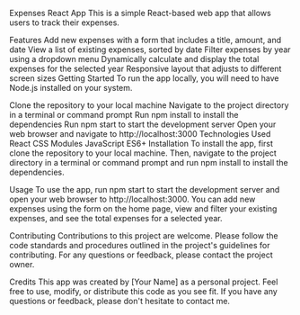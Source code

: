 Expenses React App
This is a simple React-based web app that allows users to track their expenses.

Features
Add new expenses with a form that includes a title, amount, and date
View a list of existing expenses, sorted by date
Filter expenses by year using a dropdown menu
Dynamically calculate and display the total expenses for the selected year
Responsive layout that adjusts to different screen sizes
Getting Started
To run the app locally, you will need to have Node.js installed on your system.

Clone the repository to your local machine
Navigate to the project directory in a terminal or command prompt
Run npm install to install the dependencies
Run npm start to start the development server
Open your web browser and navigate to http://localhost:3000
Technologies Used
React
CSS Modules
JavaScript ES6+
Installation
To install the app, first clone the repository to your local machine. Then, navigate to the project directory in a terminal or command prompt and run npm install to install the dependencies.

Usage
To use the app, run npm start to start the development server and open your web browser to http://localhost:3000. You can add new expenses using the form on the home page, view and filter your existing expenses, and see the total expenses for a selected year.

Contributing
Contributions to this project are welcome. Please follow the code standards and procedures outlined in the project's guidelines for contributing. For any questions or feedback, please contact the project owner.

Credits
This app was created by [Your Name] as a personal project. Feel free to use, modify, or distribute this code as you see fit. If you have any questions or feedback, please don't hesitate to contact me.
